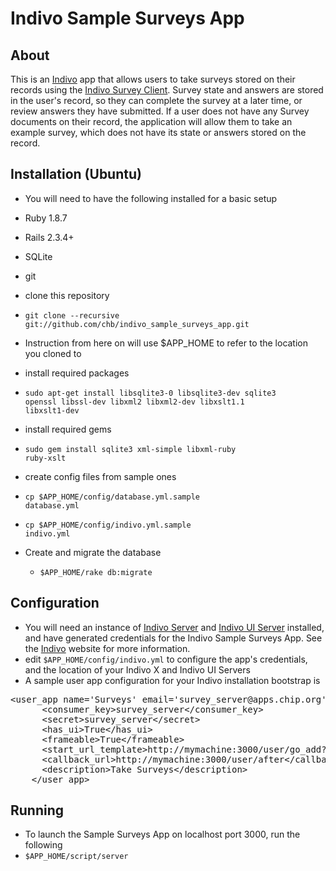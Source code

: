 # Indivo Sample Surveys App

## About
This is an  [Indivo](http://indivohealth.org/) app that allows users to take surveys stored on their records using the [Indivo Survey Client](https://github.com/chb/survey_client).  Survey state and answers are stored in the user's record, so they can complete the survey at a later time, or review answers they have submitted.  If a user does not have any Survey documents on their record, the application will allow them to take an example survey, which does not have its state or answers stored on the record.

## Installation (Ubuntu)
* You will need to have the following installed for a basic setup
 * Ruby 1.8.7 
 * Rails 2.3.4+
 * SQLite
 * git

*  clone this repository
 * <code>git clone --recursive git://github.com/chb/indivo_sample_surveys_app.git</code>
 * Instruction from here on will use $APP_HOME to refer to the location you cloned to

* install required packages
 * <code>sudo apt-get install libsqlite3-0 libsqlite3-dev sqlite3 openssl libssl-dev libxml2 libxml2-dev libxslt1.1 libxslt1-dev</code>

* install required gems
 * <code>sudo gem install sqlite3 xml-simple libxml-ruby ruby-xslt</code>

* create config files from sample ones
 * <code>cp $APP_HOME/config/database.yml.sample database.yml</code>
 * <code>cp $APP_HOME/config/indivo.yml.sample indivo.yml</code>

* Create and migrate the database
  * <code>$APP_HOME/rake db:migrate</code>

## Configuration
* You will need an instance of [Indivo Server](https://github.com/chb/indivo_server) and [Indivo UI Server](https://github.com/chb/indivo_ui_server) installed, and have generated credentials for the Indivo Sample Surveys App.  See the [Indivo](http://indivohealth.org/) website for more information.
* edit <code>$APP_HOME/config/indivo.yml</code> to configure the app's credentials, and the location of your Indivo X and Indivo UI Servers
* A sample user app configuration for your Indivo installation bootstrap is
 <pre>&lt;user_app name='Surveys' email='survey_server@apps.chip.org'&gt;
      &lt;consumer_key&gt;survey_server&lt;/consumer_key&gt;
      &lt;secret&gt;survey_server&lt;/secret&gt;
      &lt;has_ui&gt;True&lt;/has_ui&gt;
      &lt;frameable&gt;True&lt;/frameable&gt;
      &lt;start_url_template&gt;http://mymachine:3000/user/go_add?record_id={record_id}&lt;/start_url_template&gt;
      &lt;callback_url&gt;http://mymachine:3000/user/after&lt;/callback_url&gt;
      &lt;description&gt;Take Surveys&lt;/description&gt;
    &lt;/user_app&gt;</pre>

## Running 
* To launch the Sample Surveys App on localhost port 3000, run the following
 * <code>$APP_HOME/script/server</code>
